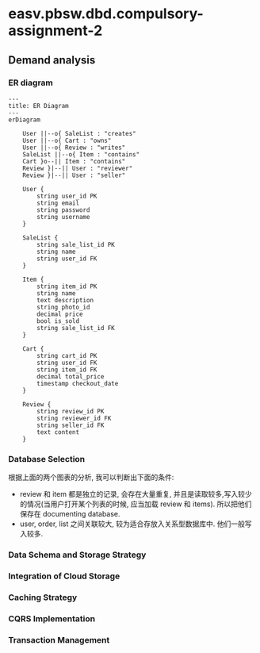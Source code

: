 # easv.pbsw.dbd.compulsory-assignment-2

## Demand analysis

### ER diagram

```mermaid
---
title: ER Diagram
---
erDiagram

    User ||--o{ SaleList : "creates"
    User ||--o{ Cart : "owns"
    User ||--o{ Review : "writes"
    SaleList ||--o{ Item : "contains"
    Cart }o--|| Item : "contains"
    Review }|--|| User : "reviewer"
    Review }|--|| User : "seller"

    User {
        string user_id PK
        string email
        string password
        string username
    }

    SaleList {
        string sale_list_id PK
        string name
        string user_id FK
    }

    Item {
        string item_id PK
        string name
        text description
        string photo_id
        decimal price
        bool is_sold
        string sale_list_id FK
    }

    Cart {
        string cart_id PK
        string user_id FK
        string item_id FK
        decimal total_price
        timestamp checkout_date
    }

    Review {
        string review_id PK
        string reviewer_id FK
        string seller_id FK
        text content
    }
```

### Database Selection

根据上面的两个图表的分析, 我可以判断出下面的条件:

- review 和 item 都是独立的记录, 会存在大量重复, 并且是读取较多,写入较少的情况(当用户打开某个列表的时候, 应当加载 review 和 items). 所以把他们保存在 documenting database.
- user, order, list 之间关联较大, 较为适合存放入关系型数据库中. 他们一般写入较多.

### Data Schema and Storage Strategy

### Integration of Cloud Storage

### Caching Strategy

### CQRS Implementation

### Transaction Management
